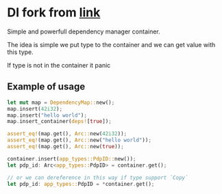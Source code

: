 # DI fork from [link](https://github.com/teloxide/dptree/blob/master/src/di.rs)

Simple and powerfull dependency manager container.

The idea is simple we put type to the container and we can get value with this type.

If type is not in the container it panic

## Example of usage

```rust
let mut map = DependencyMap::new();
map.insert(42i32);
map.insert("hello world");
map.insert_container(deps![true]);

assert_eq!(map.get(), Arc::new(42i32));
assert_eq!(map.get(), Arc::new("hello world"));
assert_eq!(map.get(), Arc::new(true));

container.insert(app_types::PdpID::new());
let pdp_id: Arc<app_types::PdpID> = container.get();

// or we can dereference in this way if type support `Copy`
let pdp_id: app_types::PdpID = *container.get();

```
